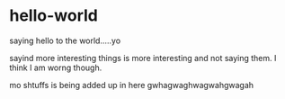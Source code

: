 # hello-world
saying hello to the world.....yo

sayind more interesting things is more interesting and not saying them. I think I am worng though.

mo shtuffs is being added up in here
gwhagwaghwagwahgwagah
